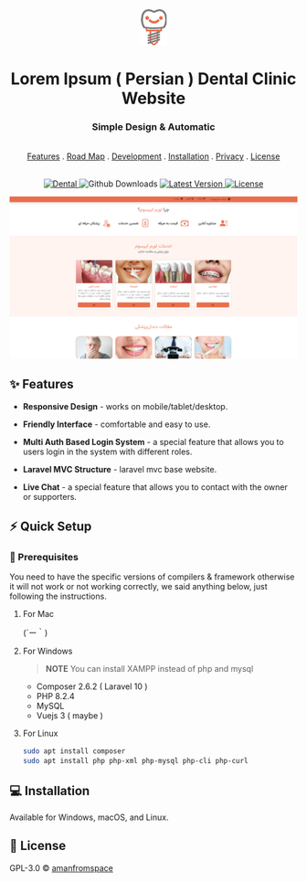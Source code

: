 <p align="center">
  <a href="#">
    <img src=".github/logo.png" alt="logo" width="45" height="63">
  </a>
</p>

<h1 align="center">Lorem Ipsum ( Persian ) Dental Clinic Website</h1>

<h3 align="center">Simple Design & Automatic</h3>

<p align="center">
  <br>
  <a href="#sparkles-features">Features</a>
  .
  <a href="#world_map-roadmap">Road Map</a>
  .
  <a href="#call_me_hand-development">Development</a>
  .
  <a href="#computer-installation">Installation</a>
  .
  <a href="#shield-privacy">Privacy</a>
  .
  <a href="#newspaper-license">License</a>
  <br>
  <br>
</p>

<p align="center">
   <a href="#">
      <image src="#" alt="Dental" />
   </a>
   <image src="#" alt="Github Downloads" />
   <a href="#">
      <image src="#" alt="Latest Version" />
   </a>
   <a href="#">
      <image src="#" alt="License" />
   </a>
</p>

![App Preview](.github/preview.png)

## :sparkles: Features

- **Responsive Design** - works on mobile/tablet/desktop.
- **Friendly Interface** - comfortable and easy to use.

- **Multi Auth Based Login System** - a special feature that allows you to users login in the system with different roles.

- **Laravel MVC Structure** - laravel mvc base website.

- **Live Chat** - a special feature that allows you to contact with the owner or supporters.

## :zap: Quick Setup

### :page_with_curl: Prerequisites
You need to have the specific versions of compilers & framework otherwise it will not work or not working correctly, we said anything below, just following the instructions.

   1. For Mac

      (´ー｀)

   2. For Windows

      > **NOTE** 
      > You can install XAMPP instead of php and mysql
      * Composer 2.6.2 ( Laravel 10 )
      * PHP 8.2.4
      * MySQL
      * Vuejs 3 ( maybe )

   4. For Linux

      ```bash
      sudo apt install composer
      sudo apt install php php-xml php-mysql php-cli php-curl
      ```

## :computer: Installation

Available for Windows, macOS, and Linux.

## :newspaper: License

GPL-3.0 © [amanfromspace](https://github.com/BlaxKnight)
